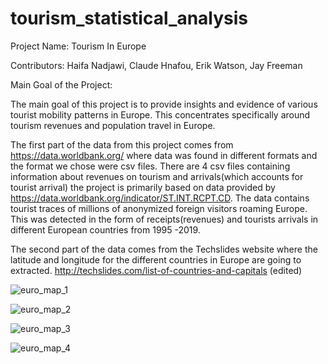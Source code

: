 # tourism_statistical_analysis

Project Name: Tourism In Europe

Contributors: Haifa Nadjawi, Claude Hnafou, Erik Watson, Jay Freeman

Main Goal of the Project:

The main goal of this project is to provide insights and evidence of various tourist mobility patterns in Europe. This concentrates specifically around tourism revenues and population travel in Europe.

The first part of the data from this project comes from https://data.worldbank.org/ where data was found in different formats and the format we chose were csv files. There are 4 csv files containing information about revenues on tourism and arrivals(which accounts for tourist arrival)
the project is primarily based on data provided by https://data.worldbank.org/indicator/ST.INT.RCPT.CD. The data contains tourist traces of millions of anonymized foreign visitors roaming Europe. This was detected in the form of receipts(revenues) and tourists arrivals in different European countries from 1995 -2019.

The second part of the data comes from the Techslides website where the latitude and longitude for the different countries in Europe are going to extracted.
http://techslides.com/list-of-countries-and-capitals (edited) 


![euro_map_1](https://media.giphy.com/media/4XUSjIp1ebkwxnvRV3/giphy.gif)

![euro_map_2](https://media.giphy.com/media/3J9LGtrFENusv3m0Hq/giphy.gif)

![euro_map_3](https://media.giphy.com/media/KilWKKuxpqDzvr8mNd/giphy.gif)

![euro_map_4](https://media.giphy.com/media/KilWKKuxpqDzvr8mNd/giphy.gif)
